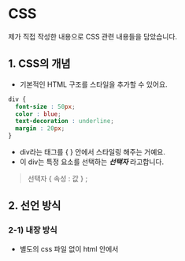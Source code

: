 # CSS
제가 직접 작성한 내용으로 CSS 관련 내용들을 담았습니다.
## 1. CSS의 개념
- 기본적인 HTML 구조를 스타일을 추가할 수 있어요. 
```CSS
div {
  font-size : 50px;
  color : blue;
  text-decoration : underline;
  margin : 20px;
}
```
- div라는 태그를 { } 안에서 스타일링 해주는 거예요.
- 이 div는 특정 요소를 선택하는 ___선택자___ 라고합니다.
> 선택자 { 속성 : 값 } ;
## 2. 선언 방식
### 2-1) 내장 방식
- 별도의 css 파일 없이 html 안에서 <style> 태그 안에서 사용합니다.
- 하지만.. css html js 서로 파일을 분리하는 것이 유지 보수 측면에서 좋겠죠? 권장하지 않아요.
### 2-2) 인라인 방식
```html
<div style = "color" : red;> </div>
```
- 편리해보이지만 CSS 우선순위 개념에서 인라인 방식이 너무 우선적입니다.
- 너무 지나치게 우선해서 덮어써가며 수정하고 싶어도 수정이 안되는 경우도 있어요. (유지보수가 힘들 수 있어요.)
### 2-3) 링크 방식 (병렬 방식)
```html
<link rel="stylesheet" href="./css/main.css">
```
- 링크를 통해 외부 css파일을 링크하는 방식입니다.
### 2-4) import 방식 (직렬 방식)
- html 내부에서는 👇👇👇
```html
<link rel="stylesheet" href="./css/main.css">
```
- css 내부에서는 👇👇👇 아래처럼 직렬로 연결합니다.
```css
@import url("./box.css"); // 또 다른 css 파일의 경로
```
- css가 또 다른 css파일을 부르는 구조입니다.
- main.css가 html에 연결이 되어 main.css가 box.css를 import 하기 전까지는 box.css는 html에 적용이 안 됩니다. (연결이 지연될 수 있어요.)
  
## 3. CSS 선택자
### 3-1) 기본 선택자
> 전체 선택자
```css
* {
  color : red;  
}
  ```
  - 모든 요소를 선택합니다.
  > 태그 선택자
  ```css
   li {
      color : red;
  }
  ```
  - 특정 태그 이름을 기준으로 선택합니다. 가장 기본적이죠?
  > 클래스 선택자 . 
  ```css
  .orange {
    color : red;
  }
  ```
  ```html
  <li class="orange"> 오렌지 </li>
  <div class="orange"> 오렌지 </div>
  ```
  - .이 꼭 필요합니다. 
  > 아이디 선택자 #
   ```css
  #orange {
    color : red;
  }
  ```
  ```html
  <li id="orange"> 오렌지 </li>
  ```
### 3-2) 복합 선택자
  - 기본 선택자를 조합해서 사용하는 겁니다.
  > 일치 선택자 
  - 선택자 A 와 선택자 B를 동시에 만족하는 요소 선택
  ```css
  span.orange {
    color : red;
  }
  ```
  - 태그는 span, 클래스는 orange 인 경우에 스타일 적용해!
  
  > 자식 선택자 >
  ```css
  ul > .orange {
    color : red;
  }
  ```
  ```html
  <ul>
    <li> 사과 </li>
    <li class = "orange"> 오렌지 </li>
  </ul>  
  ```
  - 부모요소가 ul인 자식 중에서 class가 oragne인 친구들만 스타일 적용해!
  
  > 하위 선택자 (띄어쓰기)
  ```css
  div .orange {
    color : red;
  }
  ```
  - 공백문자로 구분합니다.
  - div라는 태그 선택자 + class가 orange인 친구를 찾자.
  - 하위 선택자를 더 많이 사용합니다.
  
  > 인접 형제 선택자
  ```css
  .orange + li {
    color : red; 
  }
  ```
  ```html
  <ul>
    <li> 사과 </li>
    <li class = "orange"> 오렌지 </li>
    <li> 망고 </li>
    <li> 수박 </li>
  </ul>  
  ```
  - 같은 부모를 공유하는 li 태그 중 바로 **다음 형제 하나만** 골라요.
  - 신기하게도 오렌지가 아니라 망고가 선택되게 됩니다.
  
  > 일반 형제 선택자
  ```css
  .orange ~ li {
    color : red; 
  }
  ```
  ```html
  <ul>
    <li> 사과 </li>
    <li class = "orange"> 오렌지 </li>
    <li> 망고 </li>
    <li> 수박 </li>
  </ul>  
  ```
  - 같은 부모를 공유하는 li 태그 중 바로 **다음 형제 모두**를 골라요.
  - 망고와 수박이 선택됩니다.
### 3-3) 가상 클래스 선택자
  > Hover
  - **마우스 올리면 변화**를 만들 수 있어요.
  ```css
  a:hober {
    color : red;
  }
  ```
  - 마우스 커서를 a 태그 위에 올리면 빨간색으로 변하는 예제입니다.
  
  > Active
  - **마우스를 클릭하고 있는 동안 변화**를 만들 수 있어요.
  ```css
  a:active {
    color : red;
  }
  ```
  
  > Focus
  - 포커스는 가능한 요소가 일반적으로 input 요소입니다.
  - 마우스 눌렀을 때 켜집니다.
  ```css
  input:focus {
    background-color : orange;
  }
  ```
  - input 박스를 누르면 변화가 일어나요.
  - focus가 가능한 요소는 select, text area, input ... 정도가 있어요.
  - div같이 안되는 요소에는 html에서 tabindex="-1" 속성을 주면 되긴하는데 권장하지 않아요.
  
  > First Child 
  - 형제 요소 중 선택자가 첫째라면 선택합니다.
  ```css
  .fruits span:first-child{
    color : red;
  }
  ```
  - first-child 👉 형제 요소 중 첫째만 선택할건데
  - span 👉 span 태그를 가지는 친구여야하고
  - .fruit 띄어쓰기👉 fruit 클래스를 가지는 요소의 후손이여야해.
  
  > Last Child 
  - first-child라 똑같지만 막내를 찾는 겁니다.
  
  > Nth Child 
  - 비슷합니다.
  ```css
  .fruits *:nth-child(2){
    color : red;
  }
  ```
  👆👆 둘째를 찾을 건데 어떤 태그든 상관없이 fruits class의 후손이면 됨.
   ```css
  .fruits *:nth-child(2n){
    color : red;
  }
  ```
  👆👆 2번째, 4번째, ... 친구들을 찾을 겁니다.
  
  > 부정 선택자
  - Not 사용
  ```css
  .fruits *:note(span){
    color :red;
  }
  ```
  👆👆 span 제외하고 fruits class 내 모든 태그들을 선택합니다.
  
  ### 3-4) 가상 요소 선택자
  > Before
  - 콜론이 두 개!
  - before라는 가상의 요소를 만들어서 class 가 덮은 요소 앞에 삽입하는 선택자입니다.
  ```css
  .box::before {
    content:"앞!";
  }
  ```
  ```html
  <div class="box">
    뒤!
  </div>
  ```
  👉 출력이 **뒤!** 가 아니라** 앞! 뒤!** 로나옵니다.
  
  > After
  - 반대 개념이겠죠?
  ```css
  .box::after{
    content: "";
    display: block;
    width :30px;
    height :30px;
    background :royalblue;
  }
  ```
  - content는 필수로 써야합니다.
  - inline 방식이라 width,hegiht,background가 적용이 안됩니다.
  👉 ```css display: block; ```   속성을 추가하면 적용이 됩니다.
  
  ### 3-5) 속성 선택자
  > 속성만으로 찾기
  ```css
  [disabled] {
    color : red;
  }
  ```
  - disabled 라는 속성을 가진 태그들을 선택합니다.
   ```css
  [type] {
    color : red;
  }
  ```
  - type 이라는 속성을 가진 태그들을 선택합니다.
  > 속성= "값" 
   [type="password"] {
    color : red;
  }
  ```
  ❗️ 태그 없이도 속성,값으로 스타일을 적용시킬 태그들을찾을 수 있어요.
  
  
  ## 4. 스타일 상속
  - class에 스타일을 적용하면 class 하위 요소까지 상속되어 적용됩니다.
  ❗️ **글자/문자 관련 속성들이 대부분 상속됩니다.**<br>
  ### 4-1) 강제 상속 
  - css에서 attribute의 값을 inherit로 주면 됩니다.
  - inherit을 주면 원래 안되는 width, height, .... 같은 속성들도 부모의 것을 그대로 가져 옵니다.
  👇👇 부모 값이 바뀌면 따라서 바뀌어요.
  ```css
  .parent {
  width: 300px;
  height :400px;
  background-color:orange;
  }
  .child {
    width:100px;
    height: inherit;
    background-color : orange;
  }
  ```
  
  ## 5. 선택자 우선순위
  - 어떤 CSS 속성을 먼저 적용을 해줘야할까요?
  1. 점수 높은 선언부터!
  2. 점수 같으면 마지막에 해석된 선언이 우선!<br>

❗️❗️❗️ 우선순위 파악이 생각보다 어렵습니다!
|속성|점수|코드|
|:---:|:---:|:---|
|!important|99999999점| ```css color : red !important ``` 이거도 적당히 씁시다. 초보들만 많이 써요.
|직접 명시 (inline 선언 방식)|1000점|html 내부 선언 (피하는 게 좋아요 우선순위 너무 높아요 ㅠㅠ)|
|ID 선택자|100점|```css #color_yellow { ... }  ```|
|class 선택자|10점|```css .div { ... } ```|
|태그 선택자|1점|```css div { ...} |
|전체 선택자|0점|*|
|상속|0점|```css body {...} ```|
<br>
  
![image](https://user-images.githubusercontent.com/32920566/119309432-43ec8100-bca9-11eb-9d66-96ad48355c65.png)
  
  
  ## 6. 속성
  |제어 가능한 속성|구현|
  |:--:|:--|
  |박스|가로세로 너비, 내부여백 가진 박스|
  |글꼴, 문자|크기,두께|
  |배경|배경 색상,이미지|
  |배치|요소의 위치 조정|
  |플렉스(정렬)|hmtl은 기본적으로 수직이지만, 수평 정렬 시 사용|
  |전환|요소의 전과 후 상태를 애니메이션 처리|
  |변환|요소를 회전, 이동, 크기 조절|
  |띄움|요소를 공중으로 띄움(요소 주변으로 문자가 흐르도록 - 마치 신문기사에서 이미지 옆 글씨)|
  |애니메이션|전환보다 더 복잡한 애니메이션|
  |그리드|엑셀처럼 행과 열의 레이아웃을 만들 수 있음|
  |다단|한컴에서의 단 나누기|
  |필터|이미지 필터|
  
  ### 6-1) width, height
  
 👉 기본값 : auto <br>
 👉 단위 : px, em, vw 등
  
  * 인라인 요소 (eg. span) : 가로 요소가 최대한 줄어들도록 하고 width, height 같은 레이아웃 작업은 불가능합니다. (이건 글자를 처리하기 위한 거예요!)<br>
  * 블록 요소 (eg. div) : 가로 길이가 최대가 되도록
  * max-width, max-height<br>
  👉 최대 너비 제한<br>
  👉 기본값 : none <br>
  👉 단위 : p, em, vw 등<br>
  * min-width, min-height<br>
  👉 최대 너비 제한<br>
  👉 기본값 : 0 <br>
  👉 단위 : p, em, vw 등<br>
  
  |단위|내용|
  |:---:|:---|
  |em|해당 클래스에서의 글자 크기 == 1em|
  |rem|root 기준의 글자 크기 == 1rem|
  |vw|viewport의 가로|
  |vh|viewport의 세로|
  
  
  ❓ 0 px  0vw 뭐가 더 클까요? <br>
  ❗️0은 다 같으므로 단위를 붙이지 마세요!<br>
  
  ### 6-2) margin
  - 외부 여백 <br>
 👉 기본값 : 0 <br>
 👉 지정가능값 : auto (가운데 정렬입니다)<br>
 👉 단위 : px, em, vw 등
  ```css
    margin-bottom: 20px; /* 아래만 */
    margin : 10px 20px; /* 위아래 10px 좌우 20px */
    margin : 10px 20px 30px; /* 위 10px 좌우 20px 아래 40px */
    margin : 10px 20px 30px 40px; /* 시계방향으로 */
    margin : -20px 10px /* 음수로 두면 요소들이 겹쳐짐 */
  ```
  
   ### 6-3) padding
  
  - 내부 여백<br>
 👉 기본값 : 0 <br>
 👉 단위 : px, em, vw 등
  - margin 과 같은 순서로 값을 여러개 줄 수 있어요.
  
   ### 6-4) border 
  - 순서대로 선-두께, 선-종류, 선-색상 <br>
 👉 기본값 : black <br>
  
  ``` css
    border : 10px solid orange;
  ```
  1. border-width : medium thin thick 존재하지만 숫자로 씁시다. 위의 10px 처럼 숫자로! <br>
  2. border-style : solid (실선) , dashed (파선), dotted (점선), ... <br>
  3. border-color : 기본 black <br>
  👉 색상은 색상이름(Black), Hex 색상코드 (#FFFFFF) RGB - rgb(255,255,255), RGBA - rgba(0,0,0,0.5)로 표현할 수 있어요. <br>
  👉 border-top ,buttom, right, left 도 존재합니다. <br>
  
   ### 6-5) border-radius 
  - border를 둥굴게
 👉 기본값 : 0 <br>
  ```css
    border-radius : 10px; /* 전체를 둥글게 */ 
    border-radius : 0 10px 0 0; /* 오른쪽 상단만 둥글게 */
  ```
   ### 6-5) box-sizing
  - 요소의 크기 계산 기준을 지정 <br>
 👉 기본값 : content-box / 요소의 내용만으로 크기를 계산 <br> 
 👉 입력 가능값 : border-box / 요소 내용 + padding + border 를 다 합쳐서 크기를 계산<br>
  
  ```css 
      tem:first-child {
        border: 4px solid red; /* 경계선 추가하면 원래 요소가 더 커짐 */
        padding : 20px; /* 내부 패딩하면 요소가 더 커짐 */
        box-sizing : border-box; /* 하지만 이때 border-box하면 원래 크기를 유지하면서 경계선과 padding을 진행함! */
    }
  ```
  
   ### 6-6) overflow
  - 요소의 크기 이상으로 내용이 넘치면 넘친걸 어떻게 보여줄지 설정해요.
 👉 기본값 : visible / 넘쳐도 보여주세요 <br> 
 👉 입력 가능값 : hidden, scroll, auto / 이름만 봐도 느낌 오시죠?<br>
  ![image](https://user-images.githubusercontent.com/32920566/120620141-a27ae180-c497-11eb-86ac-a55fff2e816f.png)<br>
  ※ scroll은 가로 세로 축 무조건 만들어요 ㅠㅠ 그래서 그냥 auto로 자동적으로 스크롤바를 만들어주는게 일반적이예요<br>
  - overflow-x : x축 넘치는 부분만 체크해요
  - overflow-y : y축 넘치는 부분만 체크해요
  
  
 ### 6-7) display
  - 화면 출력을 어떻게 보여줄지 결정해요.
  
  
  |요소|설명|
  |---|---|
  |block|상자 요소|
  |inline|글자 요소|
  |inline-block|기본적으로 글자 + 상자 요소(가로 세로 지정이 가능해요)|
  |flex|플렉스 박스 (1차원 레이아웃, 축 1개)|
  |grid|그리드 (2차원 레이아웃, 축 2개)|
  |none|보여짐 특성 없어요, 화면에서 사라져|
  |기타|table, table-row, table-cell|
  ```css
  span{
      width : 120px;
      height : 30px;
      background-color: royalblue;
      color : white;
      display : block;
  }
  ```
  - 위처럼 inline값인 글씨를 block으로 만들어 가로, 세로 길이를 줄 수 있어요.
  
  ### 6-8) opacity
  - 요소의 투명도를 결정합니다.
 👉 기본값 :1 / 완전 불투명 <br> 
 👉 입력 가능값: 0~1 / 조절하세용<br>
  
  
  ### 6-9) 글꼴
  |||
